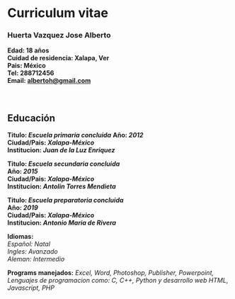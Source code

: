 # Curriculum vitae        
### Huerta Vazquez Jose Alberto
**Edad: 18 años**<br>
**Cuidad de residencia: Xalapa, Ver**<br>
**Pais: México**<br>
**Tel: 288712456**<br>
**Email: albertoh@gmail.com**<br>
<br>
<br>
## Educación
**Titulo: _Escuela primaria concluida_**  **Año: _2012_** <br>
**Ciudad/Pais: _Xalapa-México_**<br>**Institucion: _Juan de la Luz Enriquez_**<br>


**Titulo: _Escuela secundaria concluida_**<br>  **Año: _2015_** <br>
**Ciudad/Pais: _Xalapa-México_**<br>   **Institucion: _Antolin Torres Mendieta_**


**Titulo: _Escuela preparatoria concluida_**<br>  **Año: _2019_** <br>
**Ciudad/Pais: _Xalapa-México_**<br>   **Institucion: _Antonio Maria de Rivera_**


**Idiomas:**<br>
_Español: Natal_<br>  _Ingles: Avanzado_<br> _Aleman: Intermedio_


**Programs manejados:**
_Excel, Word, Photoshop, Publisher, Powerpoint, Lenguajes de programacion como: C, C++, Python y desarrollo web HTML, Javascript, PHP_
